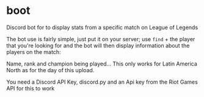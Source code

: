 # boot
Discord bot for to display stats from a specific match on League of Legends


The bot use is fairly simple, just put it on your server; use `find` + the player that you're looking for and the bot will then display information about the players on the match:

Name, rank and champion being played... This only works for Latin America North as for the day of this upload.

You need a Discord API Key, discord.py and an Api key from the Riot Games API for this to work
